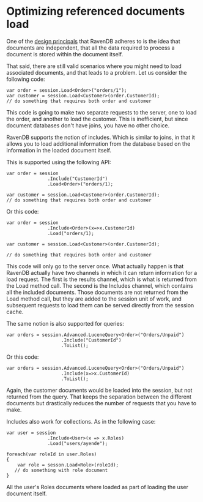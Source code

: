 # Optimizing referenced documents load

One of the [design principals](http://ravendb.net/docs/theory/document-structure-design) that RavenDB adheres to is the idea that documents are independent, that all the data required to process a document is stored within the document itself.

That said, there are still valid scenarios where you might need to load associated documents, and that leads to a problem. Let us consider the following code:

    var order = session.Load<Order>("orders/1");
    var customer = session.Load<Customer>(order.CustomerId);
    // do something that requires both order and customer

This code is going to make two separate requests to the server, one to load the order, and another to load the customer. This is inefficient, but since document databases don't have joins, you have no other choice.

RavenDB supports the notion of includes. Which is similar to joins, in that it allows you to load additional information from the database based on the information in the loaded document itself.

This is supported using the following API:

    var order = session
                   .Include("CustomerId")
                   .Load<Order>("orders/1); 

    var customer = session.Load<Customer>(order.CustomerId);
    // do something that requires both order and customer

Or this code:

    var order = session
                   .Include<Order>(x=>x.CustomerId)
                   .Load("orders/1); 

    var customer = session.Load<Customer>(order.CustomerId);

    // do something that requires both order and customer

This code will only go to the server once. What actually happen is that RavenDB actually have two channels in which it can return information for a load request. The first is the results channel, which is what is returned from the Load method call. The second is the Includes channel, which contains all the included documents. Those documents are not returned from the Load method call, but they are added to the session unit of work, and subsequent requests to load them can be served directly from the session cache.

The same notion is also supported for queries:

    var orders = session.Advanced.LuceneQuery<Order>("Orders/Unpaid")
                        .Include("CustomerId")
                        .ToList();

Or this code:

    var orders = session.Advanced.LuceneQuery<Order>("Orders/Unpaid")
                        .Include(x=>x.CustomerId)
                        .ToList();

Again, the customer documents would be loaded into the session, but not returned from the query. That keeps the separation between the different documents but drastically reduces the number of requests that you have to make.

Includes also work for collections. As in the following case:

    var user = session
                   .Include<User>(x => x.Roles)
                   .Load("users/ayende");

    foreach(var roleId in user.Roles)
    {
        var role = sesson.Load<Role>(roleId);
       // do something with role document
    }

All the user's Roles documents where loaded as part of loading the user document itself.
